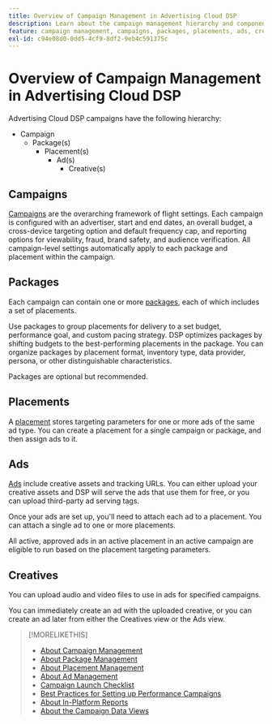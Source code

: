 ```yaml
---
title: Overview of Campaign Management in Advertising Cloud DSP
description: Learn about the campaign management hierarchy and components.
feature: campaign management, campaigns, packages, placements, ads, creatives
exl-id: c94e08d0-0dd5-4cf9-8df2-9eb4c591375c
---
```

# Overview of Campaign Management in Advertising Cloud DSP

Advertising Cloud DSP campaigns have the following hierarchy:

* Campaign
  * Package(s)
    * Placement(s)
      * Ad(s)
        * Creative(s)
<!-- Do clients think in terms of insertion orders? If yes, then work in the following info.:
In Advertising Cloud DSP, an insertion order is represented as a campaign, and line items are represented as packages. Each package will include placements, which can use different strategies and tactics to deliver the line item requirements.
-->

## Campaigns

[Campaigns](/help/dsp/campaign-management/campaigns/campaign-about.md) are the overarching framework of flight settings. Each campaign is configured with an advertiser, start and end dates, an overall budget, a cross-device targeting option and default frequency cap, and reporting options for viewability, fraud, brand safety, and audience verification. All campaign-level settings automatically apply to each package and placement within the campaign.

## Packages

Each campaign can contain one or more [packages](/help/dsp/campaign-management/packages/package-about.md), each of which includes a set of placements.

Use packages to group placements for delivery to a set budget, performance goal, and custom pacing strategy. DSP optimizes packages by shifting budgets to the best-performing placements in the package. You can organize packages by placement format, inventory type, data provider, persona, or other distinguishable characteristics.

Packages are optional but recommended.

## Placements

A [placement](/help/dsp/campaign-management/placements/placement-about.md) stores targeting parameters for one or more ads of the same ad type. You can create a placement for a single campaign or package, and then assign ads to it.

## Ads

[Ads](/help/dsp/campaign-management/ads/ad-about.md) include creative assets and tracking URLs. You can either upload your creative assets and DSP will serve the ads that use them for free, or you can upload third-party ad serving tags.

Once your ads are set up, you'll need to attach each ad to a placement. You can attach a single ad to one or more placements.

All active, approved ads in an active placement in an active campaign are eligible to run based on the placement targeting parameters.

## Creatives

You can upload audio and video files to use in ads for specified campaigns.
<!-- add link to [About Creative Management](/help/dsp/campaign-management/creatives/creative-about.md) when it's available-->

You can immediately create an ad with the uploaded creative, or you can create an ad later from either the Creatives view or the Ads view.

>[!MORELIKETHIS]
>
>* [About Campaign Management](/help/dsp/campaign-management/campaigns/campaign-about.md)
>* [About Package Management](/help/dsp/campaign-management/packages/package-about.md)
>* [About Placement Management](/help/dsp/campaign-management/placements/placement-about.md)
>* [About Ad Management](/help/dsp/campaign-management/ads/ad-about.md)
>* [Campaign Launch Checklist](/help/dsp/campaign-management/campaign-launch-checklist.md)
>* [Best Practices for Setting up Performance Campaigns](/help/dsp/optimization/campaign-best-practices-performance.md)
>* [About In-Platform Reports](/help/dsp/campaign-management/reports/campaign-reports-about.md)
>* [About the Campaign Data Views](/help/dsp/campaign-management/reports/campaign-data-views-about.md)
